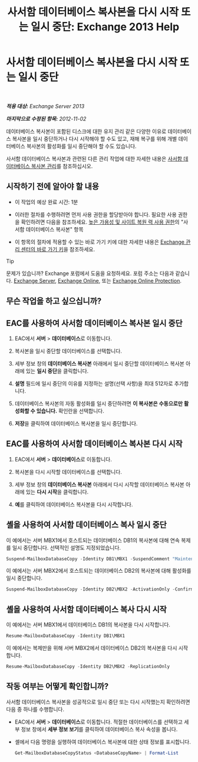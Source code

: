 ﻿---
title: '사서함 데이터베이스 복사본을 다시 시작 또는 일시 중단: Exchange 2013 Help'
TOCTitle: 사서함 데이터베이스 복사본을 다시 시작 또는 일시 중단
ms:assetid: 96aa1b82-3e15-4215-843e-3d583af9504b
ms:mtpsurl: https://technet.microsoft.com/ko-kr/library/Dd298159(v=EXCHG.150)
ms:contentKeyID: 50483742
ms.date: 05/22/2018
mtps_version: v=EXCHG.150
ms.translationtype: MT
---

# 사서함 데이터베이스 복사본을 다시 시작 또는 일시 중단

 

_**적용 대상:** Exchange Server 2013_

_**마지막으로 수정된 항목:** 2012-11-02_

데이터베이스 복사본이 포함된 디스크에 대한 유지 관리 같은 다양한 이유로 데이터베이스 복사본을 일시 중단하거나 다시 시작해야 할 수도 있고, 재해 복구를 위해 개별 데이터베이스 복사본의 활성화를 일시 중단해야 할 수도 있습니다.

사서함 데이터베이스 복사본과 관련된 다른 관리 작업에 대한 자세한 내용은 [사서함 데이터베이스 복사본 관리](managing-mailbox-database-copies-exchange-2013-help.md)를 참조하십시오.

## 시작하기 전에 알아야 할 내용

  - 이 작업의 예상 완료 시간: 1분

  - 이러한 절차를 수행하려면 먼저 사용 권한을 할당받아야 합니다. 필요한 사용 권한을 확인하려면 다음을 참조하세요. [높은 가용성 및 사이트 복원 력 사용 권한](high-availability-and-site-resilience-permissions-exchange-2013-help.md)의 "사서함 데이터베이스 복사본" 항목

  - 이 항목의 절차에 적용할 수 있는 바로 가기 키에 대한 자세한 내용은 [Exchange 관리 센터의 바로 가기 키](keyboard-shortcuts-in-the-exchange-admin-center-exchange-online-protection-help.md)을 참조하세요.


> [!TIP]
> 문제가 있습니까? Exchange 포럼에서 도움을 요청하세요. 포럼 주소는 다음과 같습니다. <A href="https://go.microsoft.com/fwlink/p/?linkid=60612">Exchange Server</A>, <A href="https://go.microsoft.com/fwlink/p/?linkid=267542">Exchange Online</A>, 또는 <A href="https://go.microsoft.com/fwlink/p/?linkid=285351">Exchange Online Protection</A>.



## 무슨 작업을 하고 싶으십니까?

## EAC를 사용하여 사서함 데이터베이스 복사본 일시 중단

1.  EAC에서 **서버** \> **데이터베이스**로 이동합니다.

2.  복사본을 일시 중단할 데이터베이스를 선택합니다.

3.  세부 정보 창의 **데이터베이스 복사본** 아래에서 일시 중단할 데이터베이스 복사본 아래에 있는 **일시 중단**을 클릭합니다.

4.  **설명** 필드에 일시 중단의 이유를 지정하는 설명(선택 사항)을 최대 512자로 추가합니다.

5.  데이터베이스 복사본의 자동 활성화를 일시 중단하려면 **이 복사본은 수동으로만 활성화할 수 있습니다.** 확인란을 선택합니다.

6.  **저장**을 클릭하여 데이터베이스 복사본을 일시 중단합니다.

## EAC를 사용하여 사서함 데이터베이스 복사본 다시 시작

1.  EAC에서 **서버** \> **데이터베이스**로 이동합니다.

2.  복사본을 다시 시작할 데이터베이스를 선택합니다.

3.  세부 정보 창의 **데이터베이스 복사본** 아래에서 다시 시작할 데이터베이스 복사본 아래에 있는 **다시 시작**을 클릭합니다.

4.  **예**를 클릭하여 데이터베이스 복사본을 다시 시작합니다.

## 셸을 사용하여 사서함 데이터베이스 복사 일시 중단

이 예에서는 서버 MBX1에서 호스트되는 데이터베이스 DB1의 복사본에 대해 연속 복제를 일시 중단합니다. 선택적인 설명도 지정되었습니다.

```powershell
Suspend-MailboxDatabaseCopy -Identity DB1\MBX1 -SuspendComment "Maintenance on MBX1" -Confirm:$False
```

이 예에서는 서버 MBX2에서 호스트되는 데이터베이스 DB2의 복사본에 대해 활성화를 일시 중단합니다.

```powershell
Suspend-MailboxDatabaseCopy -Identity DB2\MBX2 -ActivationOnly -Confirm:$False
```

## 셸을 사용하여 사서함 데이터베이스 복사 다시 시작

이 예에서는 서버 MBX1에서 데이터베이스 DB1의 복사본을 다시 시작합니다.

```powershell
Resume-MailboxDatabaseCopy -Identity DB1\MBX1
```

이 예에서는 복제만을 위해 서버 MBX2에서 데이터베이스 DB2의 복사본을 다시 시작합니다.

```powershell
Resume-MailboxDatabaseCopy -Identity DB2\MBX2 -ReplicationOnly
```

## 작동 여부는 어떻게 확인합니까?

사서함 데이터베이스 복사본을 성공적으로 일시 중단 또는 다시 시작했는지 확인하려면 다음 중 하나를 수행합니다.

  - EAC에서 **서버** \> **데이터베이스**로 이동합니다. 적절한 데이터베이스를 선택하고 세부 정보 창에서 **세부 정보 보기**를 클릭하여 데이터베이스 복사 속성을 봅니다.

  - 셸에서 다음 명령을 실행하여 데이터베이스 복사본에 대한 상태 정보를 표시합니다.
    
    ```powershell
    Get-MailboxDatabaseCopyStatus <DatabaseCopyName> | Format-List
    ```

